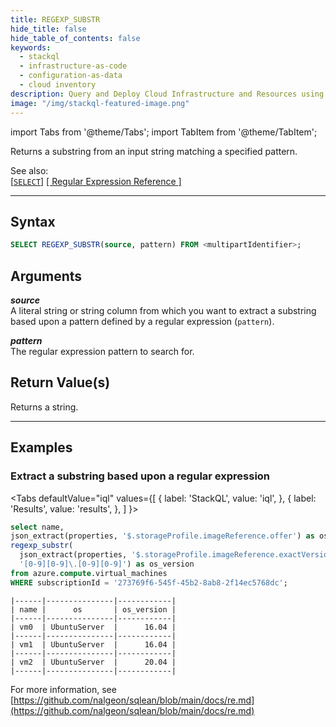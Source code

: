 ```yaml
---
title: REGEXP_SUBSTR
hide_title: false
hide_table_of_contents: false
keywords:
  - stackql
  - infrastructure-as-code
  - configuration-as-data
  - cloud inventory
description: Query and Deploy Cloud Infrastructure and Resources using SQL
image: "/img/stackql-featured-image.png"
---
```


import Tabs from '@theme/Tabs';
import TabItem from '@theme/TabItem';

Returns a substring from an input string matching a specified pattern.  

See also:  
[[` SELECT `]](/docs/language-spec/select) [[ Regular Expression Reference ]](/docs/language-spec/functions/re/reference) 

* * * 

## Syntax

```sql
SELECT REGEXP_SUBSTR(source, pattern) FROM <multipartIdentifier>;
```

## Arguments

__*source*__  
A literal string or string column from which you want to extract a substring based upon a pattern defined by a regular expression (`pattern`).  

__*pattern*__  
The regular expression pattern to search for.  

## Return Value(s)
Returns a string.

* * *

## Examples

### Extract a substring based upon a regular expression

<Tabs
  defaultValue="iql"
  values={[
    { label: 'StackQL', value: 'iql', },
    { label: 'Results', value: 'results', },
  ]
}>
<TabItem value="iql">

```sql
select name,
json_extract(properties, '$.storageProfile.imageReference.offer') as os,
regexp_substr(
  json_extract(properties, '$.storageProfile.imageReference.exactVersion'), 
  '[0-9][0-9]\.[0-9][0-9]') as os_version 
from azure.compute.virtual_machines 
WHERE subscriptionId = '273769f6-545f-45b2-8ab8-2f14ec5768dc';
```

</TabItem>
<TabItem value="results">

```
|------|---------------|------------|
| name |      os       | os_version |
|------|---------------|------------|
| vm0  | UbuntuServer  |      16.04 |
|------|---------------|------------|
| vm1  | UbuntuServer  |      16.04 |
|------|---------------|------------|
| vm2  | UbuntuServer  |      20.04 |
|------|---------------|------------|
```

</TabItem>
</Tabs>

For more information, see [https://github.com/nalgeon/sqlean/blob/main/docs/re.md](https://github.com/nalgeon/sqlean/blob/main/docs/re.md)